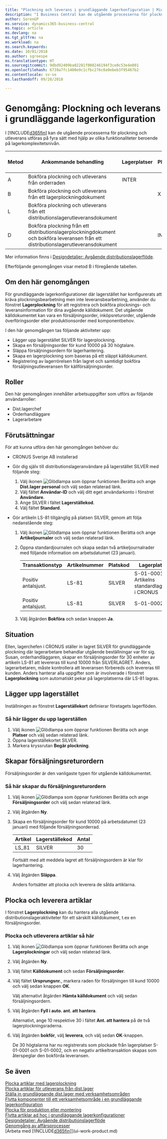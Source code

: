 ```yaml
---
title: "Plockning och leverans i grundläggande lagerkonfiguration | Microsoft Docs"
description: "I Business Central kan de utgående processerna för plockning och utleverans utföras på fyra sätt med hjälp av olika funktioner beroende på lagerkomplexitetsnivå."
author: SorenGP
ms.service: dynamics365-business-central
ms.topic: article
ms.devlang: na
ms.tgt_pltfrm: na
ms.workload: na
ms.search.keywords: 
ms.date: 10/01/2018
ms.author: sgroespe
ms.translationtype: HT
ms.sourcegitcommit: 9dbd92409ba02281f008246194f3ce0c53e4e001
ms.openlocfilehash: 6739a7fc1400e9c1cfbc276c0a9ebeb3f95467b2
ms.contentlocale: sv-se
ms.lasthandoff: 09/28/2018

---
```

# <a name="walkthrough-picking-and-shipping-in-basic-warehouse-configurations"></a>Genomgång: Plockning och leverans i grundläggande lagerkonfiguration
I [!INCLUDE[d365fin](includes/d365fin_md.md)] kan de utgående processerna för plockning och utleverans utföras på fyra sätt med hjälp av olika funktionaliteter beroende på lagerkomplexitetsnivån.  

|Metod|Ankommande behandling|Lagerplatser|Plockningar|Utleveranser|Nivå av komplexitet (Se [Designdetaljer: Lagerstyrningsinställning](design-details-warehouse-setup.md))|  
|------------|---------------------|----------|-----------|---------------|--------------------------------------------------------------------------------------------------------------------|  
|A|Bokföra plockning och utleverans från orderraden|INTER|||2|  
|B|Bokföra plockning och utleverans från ett lagerplockningdokument||X||3|  
|L|Bokföra plockning och utleverans från ett distributionslagerutleveransdokument|||X|6-4-5|  
|D|Bokföra plockning från ett distributionslagerplockningdokument och bokföra leveransen från ett distributionslagerutleveransdokument||INTER|INTER|6-4-5|  

Mer information finns i [Designdetaljer: Avgående distributionslagerflöde](design-details-outbound-warehouse-flow.md).  

Efterföljande genomgången visar metod B i föregående tabellen.  

## <a name="about-this-walkthrough"></a>Om den här genomgången  
För grundläggande lagerkonfigurationer där lagerstället har konfigurerats att kräva plockningsbearbetning men inte leveransbearbetning, använder du fönstret **Lagerplockning** för att registrera och bokföra plocknings- och leveransinformation för dina avgående källdokument. Det utgående källdokumentet kan vara en försäljningsorder, inköpsreturorder, utgående överföringsorder eller produktionsorder med komponentbehov.  

I den här genomgången tas följande aktiviteter upp:  

-   Lägger upp lagerstället SILVER för lagerplockning.  
-   Skapa en försäljningsorder för kund 10000 på 30 högtalare.  
-   Släppa försäljningsordern för lagerhantering.  
-   Skapa en lagerplockning som baseras på ett släppt källdokument.  
-   Registrering av lagerrörelsen från lagret och samtidigt bokföra försäljningsutleveransen för källförsäljningsorder.  

## <a name="roles"></a>Roller  
Den här genomgången innehåller arbetsuppgifter som utförs av följande användarroller:  

-   Dist.lagerchef  
-   Orderhandläggare  
-   Lagerarbetare  

## <a name="prerequisites"></a>Förutsättningar  
För att kunna utföra den här genomgången behöver du:  

-   CRONUS Sverige AB installerad  
-   Gör dig själv till distributionslageranvändare på lagerstället SILVER med följande steg:  

    1.  Välj ikonen ![Glödlampa som öppnar funktionen Berätta](media/ui-search/search_small.png "Berätta vad du vill göra") och ange **Dist.lager personal** och välj sedan relaterad länk.  
    2.  Välj fältet **Användar-ID** och välj ditt eget användarkonto i fönstret **Användare**.  
    3.  Ange SILVER i fältet **Lagerställekod**.  
    4.  Välj fältet **Standard**.  

-   Gör artikeln LS-81 tillgänglig på platsen SILVER, genom att följa nedanstående steg:  

    1.  Välj ikonen ![Glödlampa som öppnar funktionen Berätta](media/ui-search/search_small.png "Berätta vad du vill göra") och ange **Artikeljournaler** och välj sedan relaterad länk.  
    2.  Öppna standardjournalen och skapa sedan två artikeljournalrader med följande information om arbetsdatumet (23 januari).  

        |Transaktionstyp|Artikelnummer|Platskod|Lagerplatskod|Antal|  
        |----------------|-----------------|-------------------|--------------|--------------|  
        |Positiv antalsjust.|LS-81|SILVER|S-01-0001 **Obs!**  Artikelns standardlagerplats i CRONUS|20|  
        |Positiv antalsjust.|LS-81|SILVER|S-01-0002|20|  

    3.  Välj åtgärden **Bokföra** och sedan knappen **Ja**.  

## <a name="story"></a>Situation  
Ellen, lagerchefen i CRONUS ställer in lagret SILVER för grundläggande plockning där lagerarbetare behandlar utgående beställningar var för sig. Susan, orderhandläggaren, skapar en försäljningsorder för 30 enheter av artikeln LS-81 att levereras till kund 10000 från SILVERLAGRET. Anders, lagerarbetaren, måste kontrollera att leveransen förbereds och levereras till kunden. Anders hanterar alla uppgifter som är involverade i fönstret **Lagerplockning** som automatiskt pekar på lagerplatserna där LS-81 lagras.  

## <a name="setting-up-the-location"></a>Lägger upp lagerstället  
Inställningen av fönstret **Lagerställekort** definierar företagets lagerflöden.  

### <a name="to-set-up-the-location"></a>Så här lägger du upp lagerställen  
1.  Välj ikonen ![Glödlampa som öppnar funktionen Berätta](media/ui-search/search_small.png "Berätta vad du vill göra") och ange **Platser** och välj sedan relaterad länk.  
2.  Öppna lagerställekortet SILVER.  
3.  Markera kryssrutan **Begär plockning**.  

## <a name="creating-the-sales-order"></a>Skapar försäljningsreturordern  
Försäljningsorder är den vanligaste typen för utgående källdokumentet.  

### <a name="to-create-the-sales-order"></a>Så här skapar du försäljningsreturordern  
1.  Välj ikonen ![Glödlampa som öppnar funktionen Berätta](media/ui-search/search_small.png "Glödlampa som öppnar funktionen Berätta") och ange **Försäljningsorder** och välj sedan relaterad länk.  
2.  Välj åtgärden **Ny**.  
3.  Skapa en försäljningsorder för kund 10000 på arbetsdatumet (23 januari) med följande försäljningsorderrad.  

    |Artikel|Lagerställekod|Antal|  
    |----------|-------------------|--------------|  
    |LS_81|SILVER|30|  

     Fortsätt med att meddela lagret att försäljningsordern är klar för lagerhantering.  

4.  Välj åtgärden **Släppa**.  

    Anders fortsätter att plocka och leverera de sålda artiklarna.  

## <a name="picking-and-shipping-items"></a>Plocka och leverera artiklar  
I fönstret **Lagerplockning** kan du hantera alla utgående distributionslageraktiviteter för ett särskilt källdokument, t.ex en försäljningsorder.  

### <a name="to-pick-and-ship-items"></a>Plocka och utleverera artiklar så här  
1.  Välj ikonen ![Glödlampa som öppnar funktionen Berätta](media/ui-search/search_small.png "Berätta vad du vill göra") och ange **Lagerplockningar** och välj sedan relaterad länk.  
2.  Välj åtgärden **Ny**.  
3.  Välj fältet **Källdokument** och sedan **Försäljningsorder**.  
4.  Välj fältet **Ursprungsnr.**, markera raden för försäljningen till kund 10000 och välj sedan knappen **OK**.  

    Välj alternativt åtgärden **Hämta källdokument** och välj sedan försäljningsordern.  
5.  Välj åtgärden **Fyll i auto. ant. att hantera**.  

    Alternativt, ange 10 respektive 30 i fältet **Ant. att hantera** på de två lagerplockningsraderna.  
6.  Välj åtgärden **bokför**, välj **leverera**, och välj sedan **OK**-knappen.  

    De 30 högtalarna har nu registrerats som plockade från lagerplatser S-01-0001 och S-01-0002, och en negativ artikeltransaktion skapas som återspeglar den bokförda leveransen.  

## <a name="see-also"></a>Se även  
 [Plocka artiklar med lagerplockning](warehouse-how-to-pick-items-with-inventory-picks.md)   
 [Plocka artiklar för utleverans från dist.lager](warehouse-how-to-pick-items-for-warehouse-shipment.md)   
 [Ställa in grundläggande dist.lager med verksamhetsområden](warehouse-how-to-set-up-basic-warehouses-with-operations-areas.md)   
 [Flytta komponenter till ett verksamhetsområde i en grundläggande lagerkonfiguration](warehouse-how-to-move-components-to-an-operation-area-in-basic-warehousing.md)   
 [Plocka för produktion eller montering](warehouse-how-to-pick-for-production.md)   
 [Flytta artiklar ad hoc i grundläggande lagerkonfigurationer](warehouse-how-to-move-items-ad-hoc-in-basic-warehousing.md)   
 [Designdetaljer: Avgående distributionslagerflöde](design-details-outbound-warehouse-flow.md)   
 [Genomgång av affärsprocesser](walkthrough-business-process-walkthroughs.md)  
 [Arbeta med [!INCLUDE[d365fin](includes/d365fin_md.md)]](ui-work-product.md)


